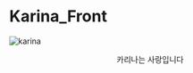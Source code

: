# Karina_Front
<img src="https://img.hankyung.com/photo/202507/03.39032136.1.jpg" alt="karina" />
<p align="center">카리나는 사랑입니다</p>

